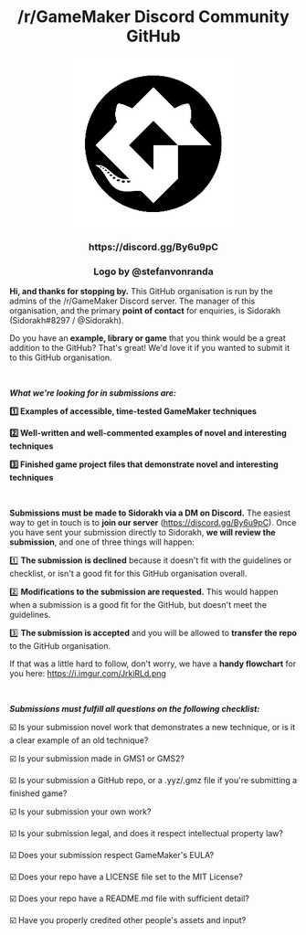 <h1 align="center">/r/GameMaker Discord Community GitHub</h1>
<p align="center"><img src="https://raw.githubusercontent.com/GameMakerDiscord/about/master/LOGO_small.png" style="display:block; margin:auto; width:300px"></p>
<h3 align="center">https://discord.gg/By6u9pC</h3>
<h3 align="center">Logo by @stefanvonranda</h3>

**Hi, and thanks for stopping by.** This GitHub organisation is run by the admins of the /r/GameMaker Discord server. The manager of this organisation, and the primary **point of contact** for enquiries, is Sidorakh (Sidorakh#8297 / @Sidorakh).

Do you have an **example, library or game** that you think would be a great addition to the GitHub? That's great! We'd love it if you wanted to submit it to this GitHub organisation.

&nbsp;

_**What we're looking for in submissions are:**_

**:one: Examples of accessible, time-tested GameMaker techniques**

**:two: Well-written and well-commented examples of novel and interesting techniques**

**:three: Finished game project files that demonstrate novel and interesting techniques**

&nbsp;

**Submissions must be made to Sidorakh via a DM on Discord.** The easiest way to get in touch is to **join our server**
(https://discord.gg/By6u9pC). Once you have sent your submission directly to Sidorakh, **we will review the submission**, and one of three things will happen:

:one: **The submission is declined** because it doesn't fit with the guidelines or checklist, or isn't a good fit for this GitHub organisation overall. 

:two: **Modifications to the submission are requested.** This would happen when a submission is a good fit for the GitHub, but doesn't meet the guidelines.

:three: **The submission is accepted** and you will be allowed to **transfer the repo** to the GitHub organisation.

If that was a little hard to follow, don't worry, we have a **handy flowchart** for you here: https://i.imgur.com/JrkiRLd.png

&nbsp;

_**Submissions must fulfill all questions on the following checklist:**_

:ballot_box_with_check: Is your submission novel work that demonstrates a new technique, or is it a clear example of an old technique?

:ballot_box_with_check: Is your submission made in GMS1 or GMS2?

:ballot_box_with_check: Is your submission a GitHub repo, or a .yyz/.gmz file if you're submitting a finished game?

:ballot_box_with_check: Is your submission your own work?

:ballot_box_with_check: Is your submission legal, and does it respect intellectual property law?

:ballot_box_with_check: Does your submission respect GameMaker's EULA?

:ballot_box_with_check: Does your repo have a LICENSE file set to the MIT License?

:ballot_box_with_check: Does your repo have a README.md file with sufficient detail?

:ballot_box_with_check: Have you properly credited other people's assets and input?
